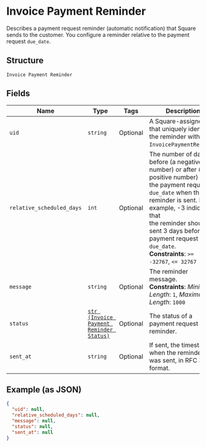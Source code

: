 
# Invoice Payment Reminder

Describes a payment request reminder (automatic notification) that Square sends
to the customer. You configure a reminder relative to the payment request
`due_date`.

## Structure

`Invoice Payment Reminder`

## Fields

| Name | Type | Tags | Description |
|  --- | --- | --- | --- |
| `uid` | `string` | Optional | A Square-assigned ID that uniquely identifies the reminder within the<br>`InvoicePaymentRequest`. |
| `relative_scheduled_days` | `int` | Optional | The number of days before (a negative number) or after (a positive number)<br>the payment request `due_date` when the reminder is sent. For example, -3 indicates that<br>the reminder should be sent 3 days before the payment request `due_date`.<br>**Constraints**: `>= -32767`, `<= 32767` |
| `message` | `string` | Optional | The reminder message.<br>**Constraints**: *Minimum Length*: `1`, *Maximum Length*: `1000` |
| `status` | [`str (Invoice Payment Reminder Status)`](../../doc/models/invoice-payment-reminder-status.md) | Optional | The status of a payment request reminder. |
| `sent_at` | `string` | Optional | If sent, the timestamp when the reminder was sent, in RFC 3339 format. |

## Example (as JSON)

```json
{
  "uid": null,
  "relative_scheduled_days": null,
  "message": null,
  "status": null,
  "sent_at": null
}
```

